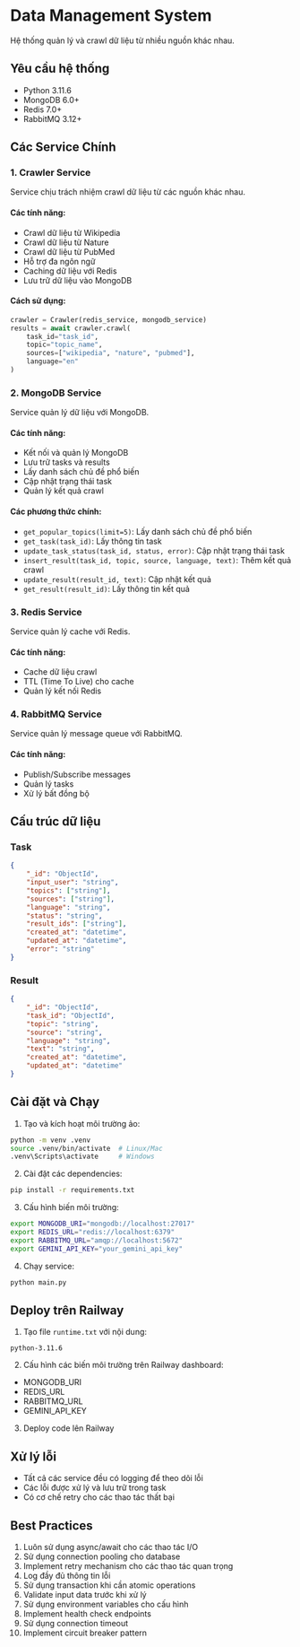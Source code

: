 # Data Management System

Hệ thống quản lý và crawl dữ liệu từ nhiều nguồn khác nhau.

## Yêu cầu hệ thống

- Python 3.11.6
- MongoDB 6.0+
- Redis 7.0+
- RabbitMQ 3.12+

## Các Service Chính

### 1. Crawler Service
Service chịu trách nhiệm crawl dữ liệu từ các nguồn khác nhau.

#### Các tính năng:
- Crawl dữ liệu từ Wikipedia
- Crawl dữ liệu từ Nature
- Crawl dữ liệu từ PubMed
- Hỗ trợ đa ngôn ngữ
- Caching dữ liệu với Redis
- Lưu trữ dữ liệu vào MongoDB

#### Cách sử dụng:
```python
crawler = Crawler(redis_service, mongodb_service)
results = await crawler.crawl(
    task_id="task_id",
    topic="topic_name",
    sources=["wikipedia", "nature", "pubmed"],
    language="en"
)
```

### 2. MongoDB Service
Service quản lý dữ liệu với MongoDB.

#### Các tính năng:
- Kết nối và quản lý MongoDB
- Lưu trữ tasks và results
- Lấy danh sách chủ đề phổ biến
- Cập nhật trạng thái task
- Quản lý kết quả crawl

#### Các phương thức chính:
- `get_popular_topics(limit=5)`: Lấy danh sách chủ đề phổ biến
- `get_task(task_id)`: Lấy thông tin task
- `update_task_status(task_id, status, error)`: Cập nhật trạng thái task
- `insert_result(task_id, topic, source, language, text)`: Thêm kết quả crawl
- `update_result(result_id, text)`: Cập nhật kết quả
- `get_result(result_id)`: Lấy thông tin kết quả

### 3. Redis Service
Service quản lý cache với Redis.

#### Các tính năng:
- Cache dữ liệu crawl
- TTL (Time To Live) cho cache
- Quản lý kết nối Redis

### 4. RabbitMQ Service
Service quản lý message queue với RabbitMQ.

#### Các tính năng:
- Publish/Subscribe messages
- Quản lý tasks
- Xử lý bất đồng bộ

## Cấu trúc dữ liệu

### Task
```json
{
    "_id": "ObjectId",
    "input_user": "string",
    "topics": ["string"],
    "sources": ["string"],
    "language": "string",
    "status": "string",
    "result_ids": ["string"],
    "created_at": "datetime",
    "updated_at": "datetime",
    "error": "string"
}
```

### Result
```json
{
    "_id": "ObjectId",
    "task_id": "ObjectId",
    "topic": "string",
    "source": "string",
    "language": "string",
    "text": "string",
    "created_at": "datetime",
    "updated_at": "datetime"
}
```

## Cài đặt và Chạy

1. Tạo và kích hoạt môi trường ảo:
```bash
python -m venv .venv
source .venv/bin/activate  # Linux/Mac
.venv\Scripts\activate     # Windows
```

2. Cài đặt các dependencies:
```bash
pip install -r requirements.txt
```

3. Cấu hình biến môi trường:
```bash
export MONGODB_URI="mongodb://localhost:27017"
export REDIS_URL="redis://localhost:6379"
export RABBITMQ_URL="amqp://localhost:5672"
export GEMINI_API_KEY="your_gemini_api_key"
```

4. Chạy service:
```bash
python main.py
```

## Deploy trên Railway

1. Tạo file `runtime.txt` với nội dung:
```
python-3.11.6
```

2. Cấu hình các biến môi trường trên Railway dashboard:
- MONGODB_URI
- REDIS_URL
- RABBITMQ_URL
- GEMINI_API_KEY

3. Deploy code lên Railway

## Xử lý lỗi

- Tất cả các service đều có logging để theo dõi lỗi
- Các lỗi được xử lý và lưu trữ trong task
- Có cơ chế retry cho các thao tác thất bại

## Best Practices

1. Luôn sử dụng async/await cho các thao tác I/O
2. Sử dụng connection pooling cho database
3. Implement retry mechanism cho các thao tác quan trọng
4. Log đầy đủ thông tin lỗi
5. Sử dụng transaction khi cần atomic operations
6. Validate input data trước khi xử lý
7. Sử dụng environment variables cho cấu hình
8. Implement health check endpoints
9. Sử dụng connection timeout
10. Implement circuit breaker pattern